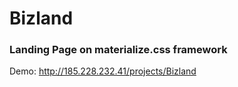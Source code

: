 # Bizland

### Landing Page on materialize.css framework

Demo: http://185.228.232.41/projects/Bizland
